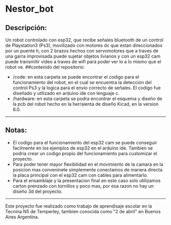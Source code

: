 # Nestor_bot
## Descripción:
Un robot controlado con esp32, que recibe señales bluetooth de un control de Playstation3 (Ps3), movilizado con motores dc que estan direccionados por un puente h, con 2 brazos hechos con servomotores que a traves de una garra improvisada puede sujetar objetos livianos y con un esp32 cam puede transmitir video a traves de wifi para poder ver lo a lo mismo que el robot ve.
##contenido del repositorio:
- /code: en esta carpeta  se puede encontrar el codigo para el funcionamiento del robot, en el cual se encuentra la deteccion del control Ps3 y la logica para el envio correcto de señales. El codigo fue diseñado y utilizado en arduino ide con lenguaje c.
- /hardware: en esta carpeta se podra encontrar el esquema y diseño de la pcb del robot hecho en la herraienta de diseño Kicad, en la version 8.0.
---
## Notas:
- El codigo para el funcionamiento del esp32 cam se puede conseguir facilmente en los ejemplos de esp32 en el arduino ide. Tambien se podria crear un codigo propio del funcionamiento para customizar el proyecto.
- Para poder tener mayor flexibilidad en el movimiento de la camara en la posicion mas conveninete simplemente conectamos de manera directa la placa principal con el esp32 cam con cables para alimentarlo.
- Para el ensamblaje y la presentacion final en este caso solo utilizamos carton prenzado con tornillos y poco mas, por esa razon no hay un diseño 3d del proyecto.
---
Este proyecto fue realizado como trabajo de aprendisaje escolar en la Tecnina N5 de Temperley, tambien conocida como "2 de abril" en Buenos Aires Argentina.
